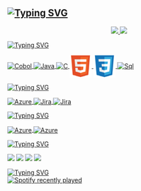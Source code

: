 ## [![Typing SVG](https://readme-typing-svg.demolab.com/?color=D93A7C&background=1413218A&vCenter=true&repeat=false&width=435&lines=Olá,+seja+bem+vindo+✌🏻)](https://git.io/typing-svg)  

<div align="center">
  <a href="https://github.com/thaisand">
  <img height="180em" src="https://github-readme-stats.vercel.app/api?username=thaisand&show_icons=true&theme=radical&include_all_commits=true&count_private=true&hide_rank=false"/>
  <img height="180em" src="https://github-readme-stats.vercel.app/api/top-langs/?username=thaisand&layout=compact&langs_count=10&theme=radical"/>
</div>
 

[![Typing SVG](https://readme-typing-svg.demolab.com/?color=D93A7C&background=1413218A&vCenter=true&repeat=false&width=435&lines=Linguagens+de+Programação+prediletas)](https://git.io/typing-svg)    
  <div style="display: inline_block" >
    <a href="https://www.ibm.com/support/pages/enterprise-cobol-zos-documentation-library"><img align="center" alt="Cobol" height="50" src="https://cdn.icon-icons.com/icons2/2107/PNG/512/file_type_cobol_icon_130684.png">
    <a href="https://docs.oracle.com/en/java/"><img align="center" alt="Java" height="50" src="https://cdn.icon-icons.com/icons2/2699/PNG/512/java_src_logo_icon_170556.png">
    <a href="https://devdocs.io/c/"><img align="center" alt="C" height="50" src="https://cdn.icon-icons.com/icons2/2415/PNG/512/c_plain_logo_icon_146610.png">
    <a href="https://html.com/document/"><img align="center" alt="HTML" height="50"  src="https://raw.githubusercontent.com/devicons/devicon/master/icons/html5/html5-original.svg">
    <a href="https://devdocs.io/css/"><img align="center" alt="CSS" height="50"  src="https://raw.githubusercontent.com/devicons/devicon/master/icons/css3/css3-original.svg">
    <a href="https://dev.mysql.com/doc/"><img align="center" alt="Sql" height="50"  src="https://cdn.icon-icons.com/icons2/2107/PNG/512/file_type_sql_icon_130152.png">
  </div>
  
    
[![Typing SVG](https://readme-typing-svg.demolab.com/?color=D93A7C&background=1413218A&vCenter=true&repeat=false&width=435&lines=Tecnologias+e+Frameworks)](https://git.io/typing-svg)  
  <div>
      <a href="https://azure.microsoft.com/pt-br/products/devops/"><img align="center" alt="Azure" height="50"  src="https://cdn.icon-icons.com/icons2/2699/PNG/512/microsoft_azure_logo_icon_170956.png">
      <a href="https://www.atlassian.com/software/jira"><img align="center" alt="Jira" height="50"  src="https://cdn.icon-icons.com/icons2/2699/PNG/512/atlassian_jira_logo_icon_170511.png">
      <a href="https://powerbi.microsoft.com/pt-br/"><img align="center" alt="Jira" height="50"  src="https://cdn.icon-icons.com/icons2/2699/PNG/512/microsoft_powerbi_logo_icon_170953.png">  
  </div>
    
[![Typing SVG](https://readme-typing-svg.demolab.com/?color=D93A7C&background=1413218A&vCenter=true&repeat=false&width=435&lines=Metodologias+Ágeis)](https://git.io/typing-svg)  
  <div>
      <a href="https://www.scrum.org/"><img align="center" alt="Azure" height="50"  src="https://cdn-icons-png.flaticon.com/512/4821/4821780.png">
      <a href="https://www.atlassian.com/br/agile/kanban"><img align="center" alt="Azure" height="50"  src="https://cdn-icons-png.flaticon.com/512/5360/5360804.png">
  </div>    
  
  
[![Typing SVG](https://readme-typing-svg.demolab.com/?color=D93A7C&background=1413218A&vCenter=true&repeat=false&width=435&lines=Redes+Sociais)](https://git.io/typing-svg)  
  <div> 
  <a href="https://www.linkedin.com/in/thais-andreatta/"><img height="50" src="https://cdn.icon-icons.com/icons2/2037/PNG/512/in_linked_linkedin_media_social_icon_124259.png" height="50"></a>
  <a href="mailto:thaisandreatta@gmail.com"><img height="50"src="https://cdn.icon-icons.com/icons2/1826/PNG/512/4202011emailgmaillogomailsocialsocialmedia-115677_115624.png"></a>
  <a href="https://www.youtube.com/@thaisand/videos"><img height="50" src="https://cdn.icon-icons.com/icons2/122/PNG/512/youtube_socialnetwork_19998.png" ></a>
  <a href="https://instagram.com/thsndrtt"><img height="50" src="https://cdn-icons-png.flaticon.com/512/2111/2111463.png" ></a>  
  </div>

[![Typing SVG](https://readme-typing-svg.demolab.com/?color=D93A7C&background=1413218A&vCenter=true&repeat=false&width=435&lines=Outros)](https://git.io/typing-svg)  
   [![Spotify recently played](https://spotify-recently-played-readme.vercel.app/api?user=j0hyp6je9xws2r2t30vg7t5ge)](https://open.spotify.com/user/j0hyp6je9xws2r2t30vg7t5ge)
        
        
        
        
        
